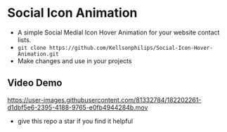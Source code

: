 # Social Icon Animation
- A simple Social Medial Icon Hover Animation for your website contact lists.
- `git clone https://github.com/Kellsonphilips/Social-Icon-Hover-Animation.git`
- Make changes and use in your projects 


## Video Demo 

https://user-images.githubusercontent.com/81332784/182202261-d1dbf5e6-2395-4188-9765-e0fb4944284b.mov


- give this repo a star if you find it helpful
